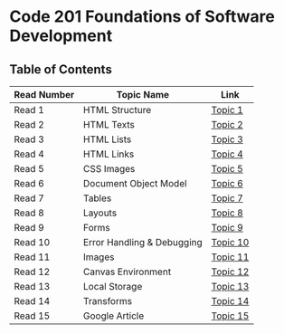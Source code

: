 # Code 201 Foundations of Software Development

## Table of Contents
Read Number | Topic Name | Link
----------- | ---------- | ----
Read 1 | HTML Structure | [Topic 1](https://aseel-banna.github.io/reading-notes/class-01)
Read 2 | HTML Texts | [Topic 2](https://aseel-banna.github.io/reading-notes/class-02)
Read 3 | HTML Lists | [Topic 3](https://aseel-banna.github.io/reading-notes/class-03)
Read 4 | HTML Links| [Topic 4](https://aseel-banna.github.io/reading-notes/class-04)
Read 5 | CSS Images | [Topic 5](https://aseel-banna.github.io/reading-notes/class-05)
Read 6 | Document Object Model | [Topic 6](https://aseel-banna.github.io/reading-notes/class-06)
Read 7 | Tables | [Topic 7](https://aseel-banna.github.io/reading-notes/class-07)
Read 8 | Layouts | [Topic 8](https://aseel-banna.github.io/reading-notes/class-08)
Read 9 | Forms | [Topic 9](https://aseel-banna.github.io/reading-notes/class-09)
Read 10 | Error Handling & Debugging | [Topic 10](https://aseel-banna.github.io/reading-notes/class-10)
Read 11 | Images | [Topic 11](https://aseel-banna.github.io/reading-notes/class-11)
Read 12 | Canvas Environment | [Topic 12](https://aseel-banna.github.io/reading-notes/class-12)
Read 13 | Local Storage | [Topic 13](https://aseel-banna.github.io/reading-notes/class-13)
Read 14 | Transforms | [Topic 14](https://aseel-banna.github.io/reading-notes/class-14A)
Read 15 | Google Article | [Topic 15](https://aseel-banna.github.io/reading-notes/class-14B)
